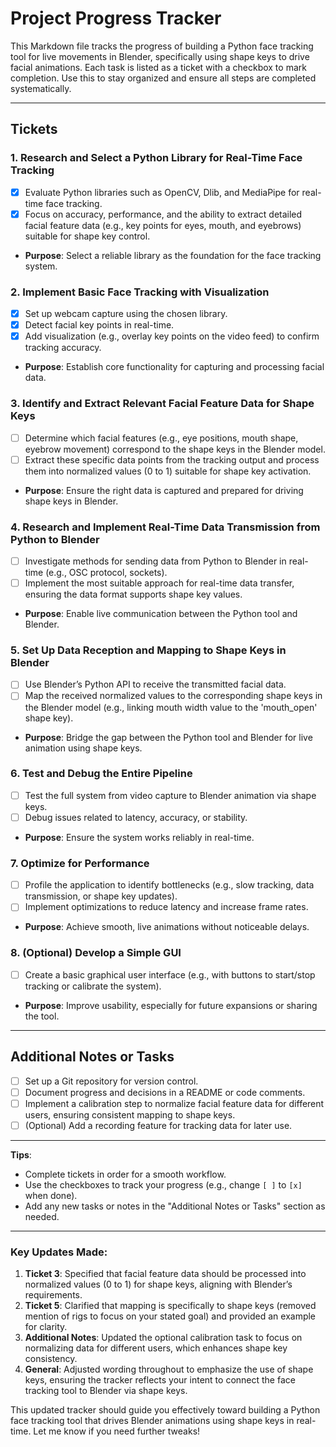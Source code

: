 # Project Progress Tracker

This Markdown file tracks the progress of building a Python face tracking tool for live movements in Blender, specifically using shape keys to drive facial animations. Each task is listed as a ticket with a checkbox to mark completion. Use this to stay organized and ensure all steps are completed systematically.

---

## Tickets

### 1. Research and Select a Python Library for Real-Time Face Tracking

- [x] Evaluate Python libraries such as OpenCV, Dlib, and MediaPipe for real-time face tracking.
- [x] Focus on accuracy, performance, and the ability to extract detailed facial feature data (e.g., key points for eyes, mouth, and eyebrows) suitable for shape key control.
- **Purpose**: Select a reliable library as the foundation for the face tracking system.

### 2. Implement Basic Face Tracking with Visualization

- [x] Set up webcam capture using the chosen library.
- [x] Detect facial key points in real-time.
- [x] Add visualization (e.g., overlay key points on the video feed) to confirm tracking accuracy.
- **Purpose**: Establish core functionality for capturing and processing facial data.

### 3. Identify and Extract Relevant Facial Feature Data for Shape Keys

- [ ] Determine which facial features (e.g., eye positions, mouth shape, eyebrow movement) correspond to the shape keys in the Blender model.
- [ ] Extract these specific data points from the tracking output and process them into normalized values (0 to 1) suitable for shape key activation.
- **Purpose**: Ensure the right data is captured and prepared for driving shape keys in Blender.

### 4. Research and Implement Real-Time Data Transmission from Python to Blender

- [ ] Investigate methods for sending data from Python to Blender in real-time (e.g., OSC protocol, sockets).
- [ ] Implement the most suitable approach for real-time data transfer, ensuring the data format supports shape key values.
- **Purpose**: Enable live communication between the Python tool and Blender.

### 5. Set Up Data Reception and Mapping to Shape Keys in Blender

- [ ] Use Blender’s Python API to receive the transmitted facial data.
- [ ] Map the received normalized values to the corresponding shape keys in the Blender model (e.g., linking mouth width value to the 'mouth_open' shape key).
- **Purpose**: Bridge the gap between the Python tool and Blender for live animation using shape keys.

### 6. Test and Debug the Entire Pipeline

- [ ] Test the full system from video capture to Blender animation via shape keys.
- [ ] Debug issues related to latency, accuracy, or stability.
- **Purpose**: Ensure the system works reliably in real-time.

### 7. Optimize for Performance

- [ ] Profile the application to identify bottlenecks (e.g., slow tracking, data transmission, or shape key updates).
- [ ] Implement optimizations to reduce latency and increase frame rates.
- **Purpose**: Achieve smooth, live animations without noticeable delays.

### 8. (Optional) Develop a Simple GUI

- [ ] Create a basic graphical user interface (e.g., with buttons to start/stop tracking or calibrate the system).
- **Purpose**: Improve usability, especially for future expansions or sharing the tool.

---

## Additional Notes or Tasks

- [ ] Set up a Git repository for version control.
- [ ] Document progress and decisions in a README or code comments.
- [ ] Implement a calibration step to normalize facial feature data for different users, ensuring consistent mapping to shape keys.
- [ ] (Optional) Add a recording feature for tracking data for later use.

---

**Tips**:

- Complete tickets in order for a smooth workflow.
- Use the checkboxes to track your progress (e.g., change `[ ]` to `[x]` when done).
- Add any new tasks or notes in the "Additional Notes or Tasks" section as needed.

---

### Key Updates Made:

1. **Ticket 3**: Specified that facial feature data should be processed into normalized values (0 to 1) for shape keys, aligning with Blender’s requirements.
2. **Ticket 5**: Clarified that mapping is specifically to shape keys (removed mention of rigs to focus on your stated goal) and provided an example for clarity.
3. **Additional Notes**: Updated the optional calibration task to focus on normalizing data for different users, which enhances shape key consistency.
4. **General**: Adjusted wording throughout to emphasize the use of shape keys, ensuring the tracker reflects your intent to connect the face tracking tool to Blender via shape keys.

This updated tracker should guide you effectively toward building a Python face tracking tool that drives Blender animations using shape keys in real-time. Let me know if you need further tweaks!
